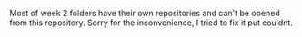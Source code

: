 Most of week 2 folders have their own repositories and can't be opened from this repository. Sorry for the inconvenience, I tried to fix it put couldnt.
